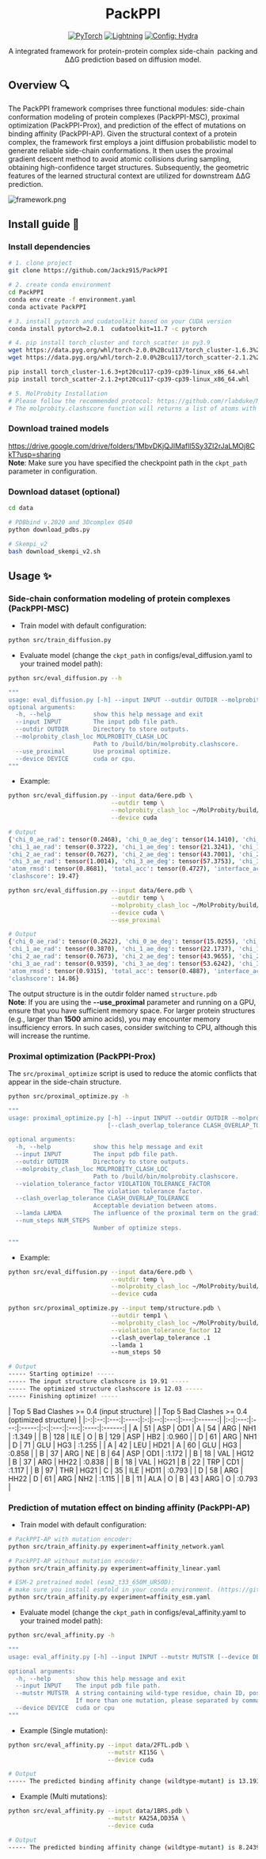 <div align="center">

# PackPPI
<a href="https://pytorch.org/get-started/locally/"><img alt="PyTorch" src="https://img.shields.io/badge/PyTorch-ee4c2c?logo=pytorch&logoColor=white"></a>
<a href="https://pytorchlightning.ai/"><img alt="Lightning" src="https://img.shields.io/badge/-Lightning-792ee5?logo=pytorchlightning&logoColor=white"></a>
<a href="https://hydra.cc/"><img alt="Config: Hydra" src="https://img.shields.io/badge/Config-Hydra-89b8cd"></a>

A integrated framework for protein-protein complex side-chain packing and <br> 
ΔΔG prediction based on diffusion model.
</div>

## Overview :mag:
The PackPPI framework comprises three functional modules: side-chain conformation modeling of protein complexes (PackPPI-MSC), proximal optimization (PackPPI-Prox), and prediction of the effect of mutations on binding affinity (PackPPI-AP). Given the structural context of a protein complex, the framework first employs a joint diffusion probabilistic model to generate reliable side-chain conformations. It then uses the proximal gradient descent method to avoid atomic collisions during sampling, obtaining high-confidence target structures. Subsequently, the geometric features of the learned structural context are utilized for downstream ΔΔG prediction.

![framework.png](./imgs/Framework.png)


## Install guide :rocket:

### Install dependencies
``` bash
# 1. clone project
git clone https://github.com/Jackz915/PackPPI

# 2. create conda environment
cd PackPPI
conda env create -f environment.yaml
conda activate PackPPI

# 3. install pytorch and cudatoolkit based on your CUDA version
conda install pytorch=2.0.1  cudatoolkit=11.7 -c pytorch

# 4. pip install torch_cluster and torch_scatter in py3.9
wget https://data.pyg.org/whl/torch-2.0.0%2Bcu117/torch_cluster-1.6.3%2Bpt20cu117-cp39-cp39-linux_x86_64.whl
wget https://data.pyg.org/whl/torch-2.0.0%2Bcu117/torch_scatter-2.1.2%2Bpt20cu117-cp39-cp39-linux_x86_64.whl

pip install torch_cluster-1.6.3+pt20cu117-cp39-cp39-linux_x86_64.whl
pip install torch_scatter-2.1.2+pt20cu117-cp39-cp39-linux_x86_64.whl

# 5. MolProbity Installation
# Please follow the recommended protocol: https://github.com/rlabduke/MolProbity
# The molprobity.clashscore function will returns a list of atoms with impossible steric clashes and the clashscore.
```

### Download trained models
https://drive.google.com/drive/folders/1MbvDKjQJIMafll5Sy3ZI2rJaLMOj8CkT?usp=sharing  <br>
**Note**: Make sure you have specified the checkpoint path in the `ckpt_path` parameter in configuration.

### Download dataset (optional)
``` bash
cd data

# PDBbind v.2020 and 3Dcomplex QS40
python download_pdbs.py

# Skempi_v2
bash download_skempi_v2.sh
```


## Usage :sparkles:

### Side-chain conformation modeling of protein complexes (PackPPI-MSC)
- Train model with default configuration:

``` bash
python src/train_diffusion.py
```

- Evaluate model (change the `ckpt_path` in configs/eval_diffusion.yaml to your trained model path):
``` bash
python src/eval_diffusion.py --h

"""
usage: eval_diffusion.py [-h] --input INPUT --outdir OUTDIR --molprobity_clash_loc MOLPROBITY_CLASH_LOC [--use_proximal] [--device DEVICE]
optional arguments:
  -h, --help            show this help message and exit
  --input INPUT         The input pdb file path.
  --outdir OUTDIR       Directory to store outputs.
  --molprobity_clash_loc MOLPROBITY_CLASH_LOC
                        Path to /build/bin/molprobity.clashscore.
  --use_proximal        Use proximal optimize.
  --device DEVICE       cuda or cpu.
"""
```

- Example:
``` bash
python src/eval_diffusion.py --input data/6ere.pdb \
                             --outdir temp \
                             --molprobity_clash_loc ~/MolProbity/build/bin/molprobity.clashscore \
                             --device cuda

# Output
{'chi_0_ae_rad': tensor(0.2468), 'chi_0_ae_deg': tensor(14.1410), 'chi_0_acc': tensor(0.7935),
'chi_1_ae_rad': tensor(0.3722), 'chi_1_ae_deg': tensor(21.3241), 'chi_1_acc': tensor(0.5446),
'chi_2_ae_rad': tensor(0.7627), 'chi_2_ae_deg': tensor(43.7001), 'chi_2_acc': tensor(0.3306),
'chi_3_ae_rad': tensor(1.0014), 'chi_3_ae_deg': tensor(57.3753), 'chi_3_acc': tensor(0.2222),
'atom_rmsd': tensor(0.8681), 'total_acc': tensor(0.4727), 'interface_acc': tensor(0.4035),
'clashscore': 19.47}
```

``` bash
python src/eval_diffusion.py --input data/6ere.pdb \
                             --outdir temp \
                             --molprobity_clash_loc ~/MolProbity/build/bin/molprobity.clashscore \
                             --device cuda \
                             --use_proximal

# Output
{'chi_0_ae_rad': tensor(0.2622), 'chi_0_ae_deg': tensor(15.0255), 'chi_0_acc': tensor(0.8071),
'chi_1_ae_rad': tensor(0.3870), 'chi_1_ae_deg': tensor(22.1737), 'chi_1_acc': tensor(0.5287),
'chi_2_ae_rad': tensor(0.7673), 'chi_2_ae_deg': tensor(43.9655), 'chi_2_acc': tensor(0.3967),
'chi_3_ae_rad': tensor(0.9359), 'chi_3_ae_deg': tensor(53.6242), 'chi_3_acc': tensor(0.2222),
'atom_rmsd': tensor(0.9315), 'total_acc': tensor(0.4887), 'interface_acc': tensor(0.5389),
'clashscore': 14.86}
```

The output structure is in the outdir folder named `structure.pdb` <br>
**Note**: If you are using the **--use_proximal** parameter and running on a GPU, ensure that you have sufficient memory space.
For larger protein structures (e.g., larger than **1500** amino acids), you may encounter memory insufficiency errors.
In such cases, consider switching to CPU, although this will increase the runtime.


### Proximal optimization (PackPPI-Prox)
The `src/proximal_optimize` script is used to reduce the atomic conflicts that appear in the side-chain structure.

``` bash
python src/proximal_optimize.py -h

"""
usage: proximal_optimize.py [-h] --input INPUT --outdir OUTDIR --molprobity_clash_loc MOLPROBITY_CLASH_LOC [--violation_tolerance_factor VIOLATION_TOLERANCE_FACTOR]
                            [--clash_overlap_tolerance CLASH_OVERLAP_TOLERANCE] [--lamda LAMDA] [--num_steps NUM_STEPS]

optional arguments:
  -h, --help            show this help message and exit
  --input INPUT         The input pdb file path.
  --outdir OUTDIR       Directory to store outputs.
  --molprobity_clash_loc MOLPROBITY_CLASH_LOC
                        Path to /build/bin/molprobity.clashscore.
  --violation_tolerance_factor VIOLATION_TOLERANCE_FACTOR
                        The violation tolerance factor.
  --clash_overlap_tolerance CLASH_OVERLAP_TOLERANCE
                        Acceptable deviation between atoms.
  --lamda LAMDA         The influence of the proximal term on the gradient.
  --num_steps NUM_STEPS
                        Number of optimize steps.

"""
```

- Example:
``` bash
python src/eval_diffusion.py --input data/6ere.pdb \
                             --outdir temp \
                             --molprobity_clash_loc ~/MolProbity/build/bin/molprobity.clashscore \
                             --device cuda

python src/proximal_optimize.py --input temp/structure.pdb \
                             --outdir temp1 \
                             --molprobity_clash_loc ~/MolProbity/build/bin/molprobity.clashscore \
                             --violation_tolerance_factor 12
                             --clash_overlap_tolerance .1
                             --lamda 1
                             --num_steps 50

# Output
----- Starting optimize! -----
----- The input structure clashscore is 19.91 -----
----- The optimized structure clashscore is 12.03 -----
----- Finishing optimize! -----
```

|      Top 5 Bad Clashes >= 0.4 (input structure)   |      |      Top 5 Bad Clashes >= 0.4 (optimized structure)   |
|:-:|:--:|:---:|:----:|:-:|:--:|:---:|:---:|:------:|      |:-:|:---:|:---:|:-----:|:-:|:---:|:---:|:----:|:------:|
| A | 51 | ASP | OD1  | A | 54 | ARG | NH1 | :1.349 |      | B | 128 | ILE | O     | B | 129 | ASP | HB2  | :0.960 |
| D | 61 | ARG | NH1  | D | 71 | GLU | HG3 | :1.255 |      | A | 42  | LEU | HD21  | A | 60  | GLU | HG3  | :0.858 |
| B | 37 | ARG | NE   | B | 64 | ASP | OD1 | :1.172 |      | B | 18  | VAL | HG12  | B | 37  | ARG | HH22 | :0.838 |
| B | 18 | VAL | HG21 | B | 22 | TRP | CD1 | :1.117 |      | B | 97  | THR | HG21  | C | 35  | ILE | HD11 | :0.793 |
| D | 58 | ARG | HH22 | D | 61 | ARG | NH2 | :1.115 |      | B | 11  | ALA | O     | B | 43  | ARG | O    | :0.793 |



### Prediction of mutation effect on binding affinity (PackPPI-AP)
- Train model with default configuration:

``` bash
# PackPPI-AP with mutation encoder:
python src/train_affinity.py experiment=affinity_network.yaml

# PackPPI-AP without mutation encoder:
python src/train_affinity.py experiment=affinity_linear.yaml

# ESM-2 pretrained model (esm2_t33_650M_UR50D):
# make sure you install esmfold in your conda environment. (https://github.com/facebookresearch/esm) 
python src/train_affinity.py experiment=affinity_esm.yaml
```

- Evaluate model (change the `ckpt_path` in configs/eval_affinity.yaml to your trained model path):
``` bash
python src/eval_affinity.py -h

"""
usage: eval_affinity.py [-h] --input INPUT --mutstr MUTSTR [--device DEVICE]

optional arguments:
  -h, --help       show this help message and exit
  --input INPUT    The input pdb file path.
  --mutstr MUTSTR  A string containing wild-type residue, chain ID, position, and mutant residue (e.g., "RA47A").
                   If more than one mutation, please separated by commas (e.g., "RA47A,EA48A").
  --device DEVICE  cuda or cpu
"""
```

- Example (Single mutation):
``` bash
python src/eval_affinity.py --input data/2FTL.pdb \
                            --mutstr KI15G \
                            --device cuda

# Output
----- The predicted binding affinity change (wildtype-mutant) is 13.1932 kcal/mol -----
```

- Example (Multi mutations):
``` bash
python src/eval_affinity.py --input data/1BRS.pdb \
                            --mutstr KA25A,DD35A \
                            --device cuda

# Output
----- The predicted binding affinity change (wildtype-mutant) is 8.2439 kcal/mol -----
```








